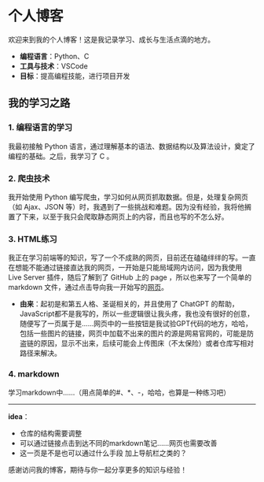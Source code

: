 # 个人博客

欢迎来到我的个人博客！这是我记录学习、成长与生活点滴的地方。

- **编程语言**：Python、C
- **工具与技术**：VSCode
- **目标**：提高编程技能，进行项目开发

## 我的学习之路

### 1. 编程语言的学习
我最初接触 Python 语言，通过理解基本的语法、数据结构以及算法设计，奠定了编程的基础。之后，我学习了 C  。

### 2. 爬虫技术
我开始使用 Python 编写爬虫，学习如何从网页抓取数据。但是，处理复杂网页（如 Ajax、JSON 等）时，我遇到了一些挑战和难题。因为没有经验，我将他搁置了下来，以至于我只会爬取静态网页上的内容，而且也写的不怎么好。

### 3. HTML练习
我正在学习前端等的知识，写了一个不成熟的网页，目前还在磕磕绊绊的写。一直在想能不能通过链接直达我的网页，一开始是只能局域网内访问，因为我使用 Live Server 插件，随后了解到了 GitHub 上的 page ，所以也来写了一个简单的 markdown 文件，通过点击导向我一开始写的[网页](https://aozijx.github.io/xuao/re0)。

- **由来**：起初是和第五人格、圣诞相关的，并且使用了 ChatGPT 的帮助，JavaScript都不是我写的，所以一些逻辑很让我头疼，我也没有很好的创意，随便写了一页属于是……网页中的一些按钮是我试验GPT代码的地方，哈哈，包括一些图片的链接，网页中加载不出来的图片的源是网易官网的，可能是防盗链的原因，显示不出来，后续可能会上传图床（不太保险）或者仓库写相对路径来解决。

### 4. markdown
学习markdown中……（用点简单的#、*、-，哈哈，也算是一种练习吧）

---
**idea**：
- 仓库的结构需要调整
- 可以通过链接点击到达不同的markdown笔记……网页也需要改善
- 这一页是不是也可以通过什么手段 加上导航栏之类的？

感谢访问我的博客，期待与你一起分享更多的知识与经验！
